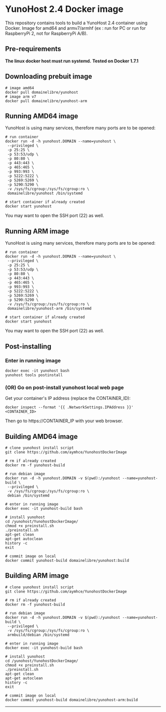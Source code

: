 # YunoHost 2.4 Docker image

This repository contains tools to build a YunoHost 2.4 container using Docker.
Image for amd64 and armv7/armhf (ex : run for PC or run for RaspberryPi 2, not for RaspberryPi A/B).

## Pre-requirements 

**The linux docker host must run systemd.**
**Tested on Docker 1.7.1**

## Downloading prebuit image

```
# image amd64
docker pull domainelibre/yunohost
# image arm v7
docker pull domainelibre/yunohost-arm
```

## Running AMD64 image

YunoHost is using many services, therefore many ports are to be opened:

```
# run container
docker run -d -h yunohost.DOMAIN --name=yunohost \
 --privileged \
 -p 25:25 \
 -p 53:53/udp \
 -p 80:80 \
 -p 443:443 \
 -p 465:465 \
 -p 993:993 \
 -p 5222:5222 \
 -p 5269:5269 \
 -p 5290:5290 \
 -v /sys/fs/cgroup:/sys/fs/cgroup:ro \
 domainelibre/yunohost /bin/systemd

# start container if already created
docker start yunohost
```

You may want to open the SSH port (22) as well.

## Running ARM image

YunoHost is using many services, therefore many ports are to be opened:

```
# run container
docker run -d -h yunohost.DOMAIN --name=yunohost \
 --privileged \
 -p 25:25 \
 -p 53:53/udp \
 -p 80:80 \
 -p 443:443 \
 -p 465:465 \
 -p 993:993 \
 -p 5222:5222 \
 -p 5269:5269 \
 -p 5290:5290 \
 -v /sys/fs/cgroup:/sys/fs/cgroup:ro \
 domainelibre/yunohost-arm /bin/systemd

# start container if already created
docker start yunohost
```

You may want to open the SSH port (22) as well.

## Post-installing

### Enter in running image

```
docker exec -it yunohost bash
yunohost tools postinstall
```

### (OR) Go on post-install yunohost local web page

Get your container's IP address (replace the CONTAINER_ID):

```
docker inspect --format '{{ .NetworkSettings.IPAddress }}' <CONTAINER_ID>
```

Then go to https://CONTAINER_IP with your web browser.

## Building AMD64 image

```
# clone yunohost install script
git clone https://github.com/aymhce/YunohostDockerImage

# rm if already created
docker rm -f yunohost-build

# run debian image
docker run -d -h yunohost.DOMAIN -v $(pwd):/yunohost --name=yunohost-build \
 --privileged \
 -v /sys/fs/cgroup:/sys/fs/cgroup:ro \
 debian /bin/systemd

# enter in running image
docker exec -it yunohost-build bash

# install yunohost
cd /yunohost/YunohostDockerImage/
chmod +x preinstall.sh
./preinstall.sh
apt-get clean
apt-get autoclean
history -c
exit

# commit image on local
docker commit yunohost-build domainelibre/yunohost:build
```

## Building ARM image

```
# clone yunohost install script
git clone https://github.com/aymhce/YunohostDockerImage

# rm if already created
docker rm -f yunohost-build

# run debian image
docker run -d -h yunohost.DOMAIN -v $(pwd):/yunohost --name=yunohost-build \
 --privileged \
 -v /sys/fs/cgroup:/sys/fs/cgroup:ro \
 armbuild/debian /bin/systemd

# enter in running image
docker exec -it yunohost-build bash

# install yunohost
cd /yunohost/YunohostDockerImage/
chmod +x preinstall.sh
./preinstall.sh
apt-get clean
apt-get autoclean
history -c
exit

# commit image on local
docker commit yunohost-build domainelibre/yunohost-arm:build
```

---

